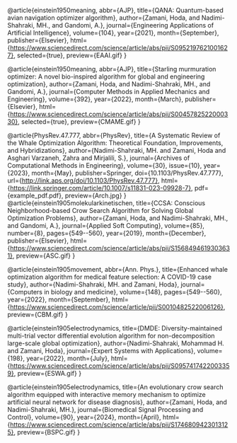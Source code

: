 ---
---

@article{einstein1950meaning,
  abbr={AJP},
  title={QANA: Quantum-based avian navigation optimizer algorithm},
  author={Zamani, Hoda, and Nadimi-Shahraki, MH., and Gandomi, A.},
  journal={Engineering Applications of Artificial Intelligence},
  volume={104},
  year={2021},
  month={September},
  publisher={Elsevier},
  html={https://www.sciencedirect.com/science/article/abs/pii/S0952197621001627},
  selected={true},
  preview={EAAI.gif}
}

@article{einstein1950meaning,
  abbr={AJP},
  title={Starling murmuration optimizer: A novel bio-inspired algorithm for global and engineering optimization},
  author={Zamani, Hoda, and Nadimi-Shahraki, MH., and Gandomi, A.},
  journal={Computer Methods in Applied Mechanics and Engineering},
  volume={392},
  year={2022},
  month={March},
  publisher={Elsevier},
  html={https://www.sciencedirect.com/science/article/abs/pii/S0045782522000330},
  selected={true},
  preview={CMAME.gif}
}

@article{PhysRev.47.777,
  abbr={PhysRev},
  title={A Systematic Review of the Whale Optimization Algorithm: Theoretical Foundation, Improvements, and Hybridizations},
  author={Nadimi-Shahraki, MH. and Zamani, Hoda and Asghari Varzaneh, Zahra and Mirjalili, S.},
  journal={Archives of Computational Methods in Engineering},
  volume={30},
  issue={10},
  year={2023},
  month={May},
  publisher=Springer,
  doi={10.1103/PhysRev.47.777},
  url={http://link.aps.org/doi/10.1103/PhysRev.47.777},
  html={https://link.springer.com/article/10.1007/s11831-023-09928-7},
  pdf={example_pdf.pdf},
  preview={Arch.jpg}
}
@article{einstein1905molekularkinetischen,
  title={CCSA: Conscious Neighborhood-based Crow Search Algorithm for Solving Global Optimization Problems},
  author={Zamani, Hoda, and Nadimi-Shahraki, MH., and Gandomi, A.},
  journal={Applied Soft Computing},
  volume={85},
  number={8},
  pages={549--560},
  year={2019},
  month={December},
  publisher={Elsevier},
  html={https://www.sciencedirect.com/science/article/abs/pii/S1568494619303631},
  preview={ASC.gif}
}

@article{einstein1905movement,
  abbr={Ann. Phys.},
  title={Enhanced whale optimization algorithm for medical feature selection: A COVID-19 case study},
  author={Nadimi-Shahraki, MH. and Zamani, Hoda},
  journal={Computers in biology and medicine},
  volume={148},
  pages={549--560},
  year={2022},
  month={September},
  html={https://www.sciencedirect.com/science/article/pii/S0010482522006126},
  preview={CBM.gif}
}

@article{einstein1905electrodynamics,
  title={DMDE: Diversity-maintained multi-trial vector differential evolution algorithm for non-decomposition large-scale global optimization},
  author={Nadimi-Shahraki, Mohammad H. and Zamani, Hoda},
  journal={Expert Systems with Applications},
  volume={198},
  year={2022},
  month={July},
  html={https://www.sciencedirect.com/science/article/abs/pii/S0957417422003359},
  preview={ESWA.gif}
}

@article{einstein1905electrodynamics,
  title={An evolutionary crow search algorithm equipped with interactive memory mechanism to optimize artificial neural network for disease diagnosis},
  author={Zamani, Hoda, and Nadimi-Shahraki, MH.},
  journal={Biomedical Signal Processing and Control},
  volume={90},
  year={2024},
  month={April},
  html={https://www.sciencedirect.com/science/article/abs/pii/S1746809423013125},
  preview={BSPC.gif}
}

